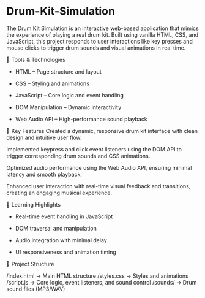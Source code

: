 # Drum-Kit-Simulation
The Drum Kit Simulation is an interactive web-based application that mimics the experience of playing a real drum kit. Built using vanilla HTML, CSS, and JavaScript, this project responds to user interactions like key presses and mouse clicks to trigger drum sounds and visual animations in real time.

🔧 Tools & Technologies
* HTML – Page structure and layout

* CSS – Styling and animations

* JavaScript – Core logic and event handling

* DOM Manipulation – Dynamic interactivity

* Web Audio API – High-performance sound playback

🚀 Key Features
Created a dynamic, responsive drum kit interface with clean design and intuitive user flow.

Implemented keypress and click event listeners using the DOM API to trigger corresponding drum sounds and CSS animations.

Optimized audio performance using the Web Audio API, ensuring minimal latency and smooth playback.

Enhanced user interaction with real-time visual feedback and transitions, creating an engaging musical experience.

🎯 Learning Highlights
* Real-time event handling in JavaScript

* DOM traversal and manipulation

* Audio integration with minimal delay

* UI responsiveness and animation timing

📂 Project Structure 

/index.html      → Main HTML structure
/styles.css      → Styles and animations
/script.js       → Core logic, event listeners, and sound control
/sounds/         → Drum sound files (MP3/WAV)
